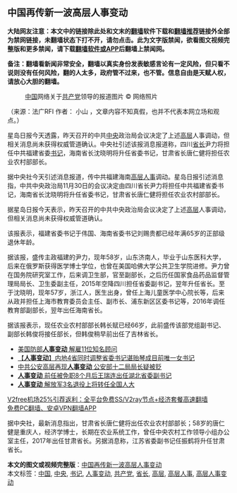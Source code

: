  <h2>中国再传新一波高层人事变动</h2> <p class="notice"><b>大陆网友注意：本文中的链接除此处和文末的<a href="https://github.com/bannedbook/fanqiang" >翻墙</a>软件下载和<a href="https://github.com/killgcd/justmysocks/blob/master/README.md">翻墙推荐</a>链接外全部为禁网链接，未翻墙状态下打不开，请勿点击。此为文字版禁闻，欲看图文视频完整版和更多禁闻，请下载<a href="https://github.com/bannedbook/fanqiang">翻墙软件或APP</a>后翻墙上禁闻网。</p><p>备注：翻墙看新闻非常安全，翻墙以真实身份发表敏感言论有一定风险，但只看不说则没有任何风险，翻的人太多，政府管不过来，也不管。信息自由是天赋人权，请放心大胆的翻墙。</b></p>  <div class="entry"> <figure>                <figcaption>                <a href="https://www.bannedbook.org/bnews/tag/%E4%B8%AD%E5%9B%BD/" class="st_tag internal_tag" rel="tag" title="标签 中国 下的日志">中国</a>网络关于<a href="https://www.bannedbook.org/bnews/tag/%e5%85%b1%e4%ba%a7%e5%85%9a/" class="st_tag internal_tag" rel="tag" title="标签 共产党 下的日志">共产党</a>领导的报道图片                © 网络照片            </figcaption></figure> <p>（来源：法广RFI                                      作者：                                                                                                     小山                                                                                            ，文章内容不知真假，也并不代表本网立场和观点。）</p> <p>                    星岛日报今天透露，昨天召开的中共<a href="https://www.bannedbook.org/bnews/tag/%E4%B8%AD%E5%A4%AE/" class="st_tag internal_tag" rel="tag" title="标签 中央 下的日志">中央</a>政治局会议决定了上述<span class='wp_keywordlink_affiliate'><a href="https://www.bannedbook.org/bnews/ccpdope/" title="中共高层内幕" target="_blank">高层</a></span>人事调动，但相关消息尚未获得权威管道确认。中央社引述该报消息报道称，四川<a href="https://www.bannedbook.org/bnews/tag/%E7%9C%81%E9%95%BF/" class="st_tag internal_tag" rel="tag" title="标签 省长 下的日志">省长</a>尹力将担任中共福建省委<a href="https://www.bannedbook.org/bnews/tag/%e4%b9%a6%e8%ae%b0/" class="st_tag internal_tag" rel="tag" title="标签 书记 下的日志">书记</a>，海南省长沈晓明将升任省委书记，甘肃省长唐仁健将担任农业农村部部长。                </p>  <p>据中央社今天引述消息报道，传中共福建海南<a href="https://www.bannedbook.org/bnews/tag/%E9%AB%98%E5%B1%82%E4%BA%BA%E4%BA%8B/" class="st_tag internal_tag" rel="tag" title="标签 高层人事 下的日志">高层人事</a>调动。星岛日报引述消息指，中共中央政治局11月30日的会议决定由四川省长尹力将担任中共福建省委书记，海南省长沈晓明将升任省委书记，甘肃省长唐仁健将担任农业农村部部长。</p> <p>据星岛日报今天表示，昨天召开的中共中央政治局会议决定了上述<a href="https://www.bannedbook.org/bnews/tag/%E9%AB%98%E5%B1%82/" class="st_tag internal_tag" rel="tag" title="标签 高层 下的日志">高层</a>人事调动，但相关消息尚未获得权威管道确认。</p>  <p>该报表示，福建省委书记于伟国、海南省委书记刘赐贵都已经年满65岁的正部级退休年龄。</p> <p>据该报，盛传主政福建的尹力，现年58岁，山东济南人，毕业于山东医科大学，后来在俄罗斯获得医学博士学位，也曾在美国哈佛大学公共卫生学院进修。尹力曾在国务院研究室工作，后来调卫生部，官至副部长，之后历任国家食品药品监督管理局局长、卫生委副主任，2015年空降四川担任省委副书记，翌年升任省长。至于沈晓明，现年57岁，浙江人，医生出身，曾任上海儿童医学中心院长等，后来从政并担任上海市教育委员会主任、副市长、浦东新区区委书记等，2016年调任教育部副部长，翌年出任海南省长。</p>  <p>据该报表示，现任农业农村部部长韩长赋已经66岁，此前盛传该部党组副书记、副部长韩俊将接任部长，但韩俊稍早前出任了吉林省长。</p> <ul class='op-related-articles' title='相关阅读'> <li><a href='https://www.bannedbook.org/bnews/cbnews/20201127/1438256.html' target='_blank'>美国防部<b>人事变动</b> 解雇11位知名顾问</a></li> <li><a href='https://www.bannedbook.org/bnews/baitai/20201120/1434267.html' target='_blank'>【<b>人事变动</b>】内地4省同时调整省委书记谌贻琴成目前唯一女书记</a></li> <li><a href='https://www.bannedbook.org/bnews/cnnews/20201025/1419821.html' target='_blank'>中共公安高层再现<b>人事变动</b> 公安部十二局局长疑被贬</a></li> <li><a href='https://www.bannedbook.org/bnews/baitai/20201018/1416148.html' target='_blank'><b>人事变动</b> 前任被免职8个月后王瑞连出任湖北省委副书记</a></li> <li><a href='https://www.bannedbook.org/bnews/baitai/20200812/1379177.html' target='_blank'><b>人事变动</b> 解放军3名退役上将转任全国人大</a></li> </ul> <p class="texttj"> <a href="https://www.bannedbook.org/forum23/topic22702.html" target="_blank">V2free机场25%引荐返利：全平台免费SS/V2ray节点+经济套餐高速翻墙</a><br/> <a href="https://github.com/bannedbook/fanqiang/wiki/%E7%A6%81%E9%97%BB%E7%BD%91%E5%AE%89%E5%8D%93%E7%BF%BB%E5%A2%99%E6%96%B0%E9%97%BBAPP" target="_blank">免费PC翻墙、安卓VPN翻墙APP</a></p><p>据中央社，最新消息指出，甘肃省长唐仁健将出任农业农村部部长；58岁的唐仁健是重庆人，经济学博士，长期在农业系统工作，曾任中央农村工作领导小组办公室主任，2017年出任甘肃省长。另据消息称，江苏省委副书记任振鹤将升任甘肃省长。</p><a name='sharetosocial'></a>       <div><b>本文的图文或视频完整版</b>：<a href='https://www.bannedbook.org/bnews/headline/20201201/1440213.html'>中国再传新一波高层人事变动</a></div>  </div><!--END ENTRY--> <div class="postfooter"> <div>本文标签：<a href="https://www.bannedbook.org/bnews/tag/%E4%B8%AD%E5%9B%BD/" rel="tag">中国</a>, <a href="https://www.bannedbook.org/bnews/tag/%E4%B8%AD%E5%A4%AE/" rel="tag">中央</a>, <a href="https://www.bannedbook.org/bnews/tag/%e4%b9%a6%e8%ae%b0/" rel="tag">书记</a>, <a href="https://www.bannedbook.org/bnews/tag/%E4%BA%BA%E4%BA%8B%E5%8F%98%E5%8A%A8/" rel="tag">人事变动</a>, <a href="https://www.bannedbook.org/bnews/tag/%e5%85%b1%e4%ba%a7%e5%85%9a/" rel="tag">共产党</a>, <a href="https://www.bannedbook.org/bnews/tag/%E7%9C%81%E9%95%BF/" rel="tag">省长</a>, <a href="https://www.bannedbook.org/bnews/tag/%E9%AB%98%E5%B1%82/" rel="tag">高层</a>, <a href="https://www.bannedbook.org/bnews/tag/%E9%AB%98%E5%B1%82%E4%BA%BA%E4%BA%8B/" rel="tag">高层人事</a>, <a href="https://www.bannedbook.org/bnews/tag/%e9%ab%98%e5%b1%82%e4%ba%ba%e4%ba%8b%e5%8f%98%e5%8a%a8/" rel="tag">高层人事变动</a></div>  </div><!--END POSTFOOTER--> 